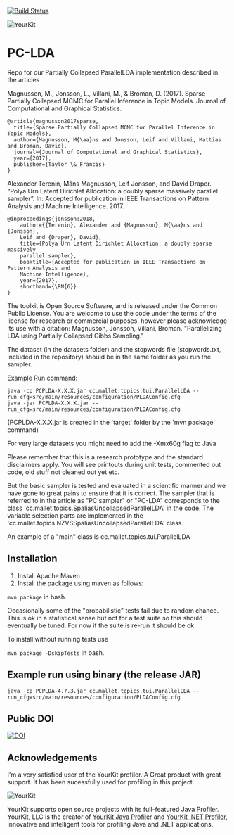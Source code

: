 [![Build Status](https://travis-ci.org/lejon/PartiallyCollapsedLDA.svg?branch=master)](https://travis-ci.org/lejon/PartiallyCollapsedLDA) 

![YourKit](https://www.yourkit.com/images/yklogo.png)

PC-LDA
=====
Repo for our Partially Collapsed ParallelLDA implementation described in the articles 

Magnusson, M., Jonsson, L., Villani, M., & Broman, D. (2017). Sparse Partially Collapsed MCMC for Parallel Inference in Topic Models. Journal of Computational and Graphical Statistics.

```
@article{magnusson2017sparse,
  title={Sparse Partially Collapsed MCMC for Parallel Inference in Topic Models},
  author={Magnusson, M{\aa}ns and Jonsson, Leif and Villani, Mattias and Broman, David},
  journal={Journal of Computational and Graphical Statistics},
  year={2017},
  publisher={Taylor \& Francis}
}
```

Alexander Terenin, Måns Magnusson, Leif Jonsson, and David Draper. “Polya Urn Latent Dirichlet Allocation: a doubly sparse massively parallel sampler”. In: Accepted for publication in IEEE Transactions on Pattern Analysis and Machine Intelligence. 2017.

```
@inproceedings{jonsson:2018,
	author={{Terenin}, Alexander and {Magnusson}, M{\aa}ns and {Jonsson}, 
	Leif and {Draper}, David},
	title={Polya Urn Latent Dirichlet Allocation: a doubly sparse massively 
	parallel sampler},
	booktitle={Accepted for publication in IEEE Transactions on Pattern Analysis and 
	Machine Intelligence},
	year={2017},
	shorthand={\RN{6}}
}
```


The toolkit is Open Source Software, and is released under the Common Public License. You are welcome to use the code under the terms of the license for research or commercial purposes, however please acknowledge its use with a citation:
  Magnusson, Jonsson, Villani, Broman.  "Parallelizing LDA using Partially Collapsed Gibbs Sampling."

The dataset (in the datasets folder) and the stopwords file (stopwords.txt, included in the repository) should be in the same folder as you run the sampler.

Example Run command:
```
java -cp PCPLDA-X.X.X.jar cc.mallet.topics.tui.ParallelLDA --run_cfg=src/main/resources/configuration/PLDAConfig.cfg
java -jar PCPLDA-X.X.X.jar --run_cfg=src/main/resources/configuration/PLDAConfig.cfg
```

(PCPLDA-X.X.X.jar is created in the 'target' folder by the 'mvn package' command)

For very large datasets you might need to add the -Xmx60g flag to Java

Please remember that this is a research prototype and the standard disclaimers apply.
You will see printouts during unit tests, commented out code, old stuff not cleaned out yet etc.
 
But the basic sampler is tested and evaluated in a scientific manner and we have gone to great pains to ensure that it is correct.
The sampler that is referred to in the article as "PC sampler" or "PC-LDA" corresponds to the class 'cc.mallet.topics.SpaliasUncollapsedParallelLDA' in the code. The variable selection parts are implemented in the 'cc.mallet.topics.NZVSSpaliasUncollapsedParallelLDA' class.

An example of a "main" class is cc.mallet.topics.tui.ParallelLDA

## Installation

1. Install Apache Maven
2. Install the package using maven as follows:

```mvn package```
in bash.

Occasionally some of the "probabilistic" tests fail due to random chance. This is ok in a statistical sense but not for a test suite so this should eventually be tuned. For now if the suite is re-run it should be ok.

To install without running tests use

```mvn package -DskipTests```
in bash.


## Example run using binary (the release JAR)

```java -cp PCPLDA-4.7.3.jar cc.mallet.topics.tui.ParallelLDA --run_cfg=src/main/resources/configuration/PLDAConfig.cfg```

## Public DOI
[![DOI](https://zenodo.org/badge/13374/lejon/PartiallyCollapsedLDA.svg)](http://dx.doi.org/10.5281/zenodo.18102)

Acknowledgements
----------------
I'm a very satisfied user of the YourKit profiler. A Great product with great support. It has been sucessfully used for profiling in this project.

![YourKit](https://www.yourkit.com/images/yklogo.png)

YourKit supports open source projects with its full-featured Java Profiler.
YourKit, LLC is the creator of [YourKit Java Profiler](https://www.yourkit.com/java/profiler/)
and [YourKit .NET Profiler](https://www.yourkit.com/.net/profiler/),
innovative and intelligent tools for profiling Java and .NET applications.

